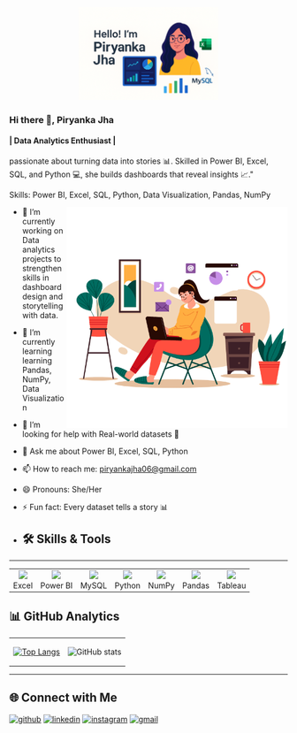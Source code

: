 <!-- Banner -->
<p align="center">
  <img src="banner.png" width="50%">
</p>


### Hi there 👋, Piryanka Jha
#### | Data Analytics Enthusiast |


passionate about turning data into stories 📊. Skilled in Power BI, Excel, SQL, and Python 💻, she builds dashboards that reveal insights 📈."

Skills: Power BI, Excel, SQL, Python, Data Visualization, Pandas, NumPy

<img src="prgif.gif" align="right" width="400"/>

- 🔭 I’m currently working on  Data analytics projects to strengthen skills in dashboard design and storytelling with data. 
- 🌱 I’m currently learning learning Pandas, NumPy, Data Visualization 
- 🤔 I’m looking for help with Real-world datasets 📂 
- 💬 Ask me about  Power BI, Excel, SQL, Python 
- 📫 How to reach me: piryankajha06@gmail.com 
- 😄 Pronouns: She/Her 
- ⚡ Fun fact: Every dataset tells a story 📊

-  ## 🛠 Skills & Tools
---
<table>
<tr>
<td align="center">
  <img src="https://img.icons8.com/color/96/microsoft-excel-2019--v1.png" width="60"/><br>Excel
</td>
<td align="center">
  <img src="https://img.icons8.com/color/96/power-bi.png" width="60"/><br>Power BI
</td>
<td align="center">
  <img src="https://img.icons8.com/fluency/96/mysql-logo.png" width="60"/><br>MySQL
</td>
<td align="center">
  <img src="https://cdn.jsdelivr.net/gh/devicons/devicon/icons/python/python-original.svg" width="60"/><br>Python
</td>
<td align="center">
  <img src="https://numpy.org/images/logo.svg" width="80"/><br>NumPy
</td>
<td align="center">
  <img src="https://pandas.pydata.org/static/img/pandas_mark.svg" width="80"/><br>Pandas
</td>
<td align="center">
  <img src="https://img.icons8.com/color/96/tableau-software.png" width="60"/><br>Tableau
</td>
</tr>
</table>



## 📊 GitHub Analytics

<div align="center">

<table style="border:none;">
<tr>
<td style="border:none;">

[![Top Langs](https://github-readme-stats.vercel.app/api/top-langs/?username=piryankajha&theme=tokyonight)](https://github.com/anuraghazra/github-readme-stats)

</td>
<td style="border:none;">

![GitHub stats](https://github-readme-stats.vercel.app/api?username=piryankajha&show_icons=true&theme=tokyonight)

</td>
</tr>
</table>

</div>









---
## 🌐 Connect with Me
[<img src='https://cdn.jsdelivr.net/npm/simple-icons@3.0.1/icons/github.svg' alt='github' height='40'>](https://github.com/piryankajha)  [<img src='https://cdn.jsdelivr.net/npm/simple-icons@3.0.1/icons/linkedin.svg' alt='linkedin' height='40'>](https://www.linkedin.com/in/https://www.linkedin.com/in/piryanka-jha-30b957327?utm_source=share&utm_campaign=share_via&utm_content=profile&utm_medium=ios_app/)  [<img src='https://cdn.jsdelivr.net/npm/simple-icons@3.0.1/icons/instagram.svg' alt='instagram' height='40'>](https://www.instagram.com/piryankajha06/)  [<img src='https://cdn.jsdelivr.net/npm/simple-icons@3.0.1/icons/gmail.svg' alt='gmail' height='40'>](piryankajha06@gmail.com)  


